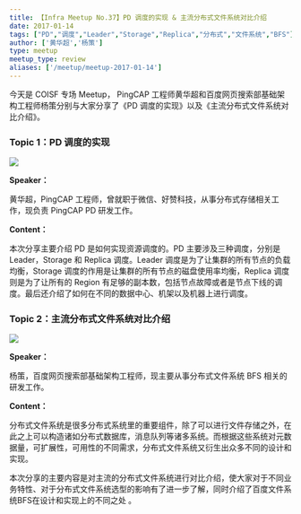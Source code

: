 ```yaml
---
title: 【Infra Meetup No.37】PD 调度的实现 & 主流分布式文件系统对比介绍
date: 2017-01-14
tags: ["PD","调度","Leader","Storage","Replica","分布式","文件系统","BFS"]
author: ['黄华超','杨策']
type: meetup
meetup_type: review
aliases: ['/meetup/meetup-2017-01-14']
---
```




今天是 COISF 专场 Meetup， PingCAP 工程师黄华超和百度网页搜索部基础架构工程师杨策分别与大家分享了《PD 调度的实现》以及《主流分布式文件系统对比介绍》。

### Topic 1：PD 调度的实现

![](http://upload-images.jianshu.io/upload_images/542677-af5ffbbdb256148b?imageMogr2/auto-orient/strip%7CimageView2/2/w/1240)

**Speaker：**

黄华超，PingCAP 工程师，曾就职于微信、好赞科技，从事分布式存储相关工作，现负责 PingCAP PD 研发工作。

**Content：**

本次分享主要介绍 PD 是如何实现资源调度的。PD 主要涉及三种调度，分别是 Leader，Storage 和 Replica 调度。Leader 调度是为了让集群的所有节点的负载均衡，Storage 调度的作用是让集群的所有节点的磁盘使用率均衡，Replica 调度则是为了让所有的 Region 有足够的副本数，包括节点故障或者是节点下线的调度。最后还介绍了如何在不同的数据中心、机架以及机器上进行调度。

### Topic 2：主流分布式文件系统对比介绍

![](http://upload-images.jianshu.io/upload_images/542677-49a0eb5beec06951?imageMogr2/auto-orient/strip%7CimageView2/2/w/1240)

**Speaker：**

杨策，百度网页搜索部基础架构工程师，现主要从事分布式文件系统 BFS 相关的研发工作。

**Content：**

分布式文件系统是很多分布式系统里的重要组件，除了可以进行文件存储之外，在此之上可以构造诸如分布式数据库，消息队列等诸多系统。而根据这些系统对元数据量，可扩展性，可用性的不同需求，分布式文件系统又衍生出众多不同的设计和实现。

本次分享的主要内容是对主流的分布式文件系统进行对比介绍，使大家对于不同业务特性、对于分布式文件系统选型的影响有了进一步了解，同时介绍了百度文件系统BFS在设计和实现上的不同之处 。
